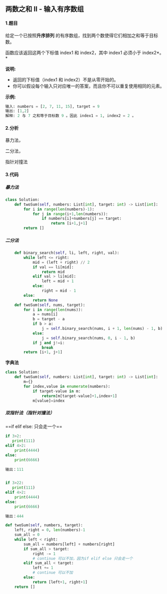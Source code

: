 ## 两数之和 II - 输入有序数组

#### 1.题目

给定一个已按照**升序排列** 的有序数组，找到两个数使得它们相加之和等于目标数。

函数应该返回这两个下标值 index1 和 index2，其中 index1 必须小于 index2*。*

**说明:**

- 返回的下标值（index1 和 index2）不是从零开始的。
- 你可以假设每个输入只对应唯一的答案，而且你不可以重复使用相同的元素。

**示例:**

```python
输入: numbers = [2, 7, 11, 15], target = 9
输出: [1,2]
解释: 2 与 7 之和等于目标数 9 。因此 index1 = 1, index2 = 2 。
```

#### 2.分析

暴力法，

二分法，

指针对撞法

#### 3.代码

##### 暴力法

```python
class Solution:
    def twoSum(self, numbers: List[int], target: int) -> List[int]:
        for i in range(len(numbers)-1):
            for j in range(i+1,len(numbers)):
                if numbers[i]+numbers[j] == target:
                    return [i+1,j+1]
        return []
```



##### 二分法

```python
    def binary_search(self, li, left, right, val):
        while left <= right:
            mid = (left + right) // 2
            if val == li[mid]:
                return mid
            elif val > li[mid]:
                left = mid + 1
            else:
                right = mid - 1
        else:
            return None
    def twoSum(self, nums, target):
        for i in range(len(nums)):
            a = nums[i]
            b = target - a
            if b > a:
                j = self.binary_search(nums, i + 1, len(nums) - 1, b)
            else:
                j = self.binary_search(nums, 0, i - 1, b)
            if j and j!=i:
                break
        return [i+1, j+1]
```



**字典法**

```python
class Solution:
    def twoSum(self, numbers: List[int], target: int) -> List[int]:
        m={}
        for index,value in enumerate(numbers):
            if target-value in m:
                return[m[target-value]+1,index+1]
            m[value]=index
```





##### 双指针法（指针对撞法）

==if elif else: 只会走一个==

```python
if 3>2:
   print(111)
elif 4>2:
	print(4444)
else:
	print(6666)
    
输出：111


if 3>22:
   print(111)
elif 4>2:
	print(4444)
else:
	print(6666)
    
输出：444
```



```python
def twoSum(self, numbers, target):
    left, right = 0, len(numbers)-1
    sum_all = 0
    while left < right:
        sum_all = numbers[left] + numbers[right]
        if sum_all > target:
            right -= 1
            # continue 可以不加，因为if elif else 只会走一个
        elif sum_all < target:
            left += 1
            # continue 可以不加
        else:
            return [left+1, right+1]
    return []
```



